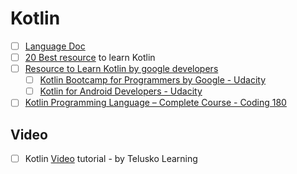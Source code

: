 # Kotlin
- [ ] [Language Doc](https://kotlinlang.org/docs/reference/classes.html)
- [ ] [20 Best resource](https://tutorialzine.com/2017/05/20-excellent-resources-for-learning-kotlin) to learn Kotlin
- [ ] [Resource to Learn Kotlin by google developers](https://developer.android.com/kotlin/resources.html)
  - [ ] [Kotlin Bootcamp for Programmers by  Google - Udacity](https://www.udacity.com/course/kotlin-bootcamp-for-programmers--ud9011)
  - [ ] [Kotlin for Android Developers - Udacity](https://www.udacity.com/course/kotlin-for-android-developers--ud888)

- [ ] [Kotlin Programming Language – Complete Course - Coding 180](https://coding180.com/learn-kotlin-programming-language)

## Video
- [ ] Kotlin [Video](https://www.youtube.com/playlist?list=PLsyeobzWxl7rooJFZhc3qPLwVROovGCfh) tutorial - by Telusko Learning


